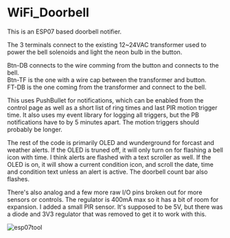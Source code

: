 # WiFi_Doorbell

This is an ESP07 based doorbell notifier.  

The 3 terminals connect to the existing 12~24VAC transformer used to power the bell solenoids and light the neon bulb in the button.  

Btn-DB connects to the wire comming from the button and connects to the bell.<br/>
Btn-TF is the one with a wire cap between the transformer and button.  <br/>
FT-DB is the one coming from the transformer and connect to the bell.<br/>

This uses PushBullet for notifications, which can be enabled from the control page as well as a short list of ring times and last PIR motion trigger time.  It also uses my event library for logging all triggers, but the PB notifications have to by 5 minutes apart.  The motion triggers should probably be longer.  

The rest of the code is primarily OLED and wunderground for forcast and weather alerts.  If the OLED is truned off, it will only turn on for flashing a bell icon with time.  I think alerts are flashed with a text scroller as well.  If the OLED is on, it will show a current condition icon, and scroll the date, time and condition text unless an alert is active.  The doorbell count bar also flashes.

There's also analog and a few more raw I/O pins broken out for more sensors or controls.  The regulator is 400mA max so it has a bit of room for expansion.  I added a small PIR sensor.  It's supposed to be 5V, but there was a diode and 3V3 regulator that was removed to get it to work with this.  

![esp07tool](http://www.curioustech.net/images/doorbell.jpg)  
